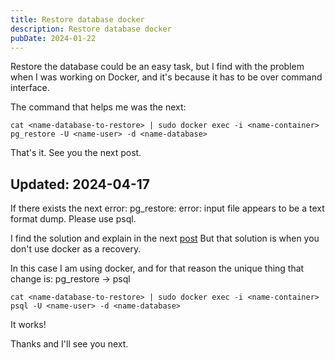 ```yaml
---
title: Restore database docker
description: Restore database docker
pubDate: 2024-01-22
---
```


Restore the database could be an easy task, but I find with the
problem when I was working on Docker, and it's because it has
to be over command interface. 

The command that helps me was the next: 

    cat <name-database-to-restore> | sudo docker exec -i <name-container> pg_restore -U <name-user> -d <name-database>

That's it. See you the next post.

## Updated: 2024-04-17

If there exists the next error: pg_restore: error: input file appears to be a text format dump. Please use psql. 

I find the solution and explain in the next [post](https://cesarcori.github.io/blog/2024/02/02/Restore-database-postgres.html)
But that solution is when you don't use docker as a recovery.

In this case I am using docker, and for that reason the unique thing that change is: pg_restore -> psql

    cat <name-database-to-restore> | sudo docker exec -i <name-container> psql -U <name-user> -d <name-database>

It works!

Thanks and I'll see you next.